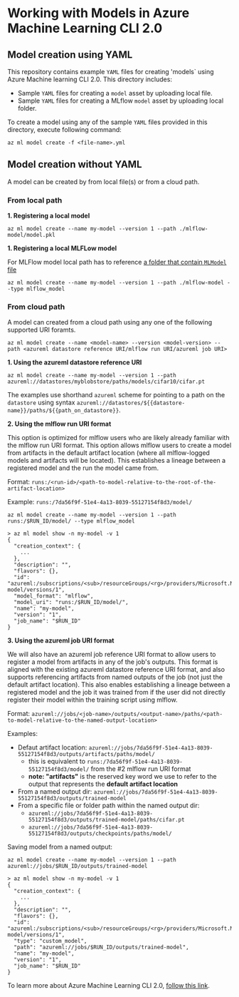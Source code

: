 # Working with Models in Azure Machine Learning CLI 2.0

## Model creation using YAML
This repository contains example `YAML` files for creating 'models` using Azure Machine learning CLI 2.0. This directory includes:

- Sample `YAML` files for creating a `model` asset by uploading local file.
- Sample `YAML` files for creating a MLflow `model` asset by uploading local folder.

To create a model using any of the sample `YAML` files provided in this directory, execute following command:

```cli
az ml model create -f <file-name>.yml
```

## Model creation without YAML

A model can be created by from local file(s) or from a cloud path. 

### From local path
**1. Registering a local model** 
```cli
az ml model create --name my-model --version 1 --path ./mlflow-model/model.pkl
```

**1. Registering a local MLFLow model** 

For MLFlow model local path has to reference [a folder that contain `MLModel` file](https://mlflow.org/docs/latest/models.html#storage-format)
```cli
az ml model create --name my-model --version 1 --path ./mlflow-model --type mlflow_model
```

### From cloud path
A model can created from a cloud path using any one of the following supported URI foramts.

```cli
az ml model create --name <model-name> --version <model-version> --path <azureml datastore reference URI/mlflow run URI/azureml job URI>
```

**1. Using the azureml datastore reference URI**

```cli
az ml model create --name my-model --version 1 --path azureml://datastores/myblobstore/paths/models/cifar10/cifar.pt
```

The examples use shorthand `azureml` scheme for pointing to a path on the `datastore` using syntax `azureml://datastores/${{datastore-name}}/paths/${{path_on_datastore}}`. 


**2. Using the mlflow run URI format**

This option is optimized for mlflow users who are likely already familiar with the mlflow run URI format. This option allows mlflow users to create a model from artifacts in the default artifact location (where all mlflow-logged models and artifacts will be located). This establishes a lineage between a registered model and the run the model came from.

Format:
`runs:/<run-id>/<path-to-model-relative-to-the-root-of-the-artifact-location>`

Example:
`runs:/7da56f9f-51e4-4a13-8039-55127154f8d3/model/`

```cli
az ml model create --name my-model --version 1 --path runs:/$RUN_ID/model/ --type mlflow_model
```

```
> az ml model show -n my-model -v 1
{
  "creation_context": {
    ...
  },
  "description": "",
  "flavors": {},
  "id": "azureml:/subscriptions/<sub>/resourceGroups/<rg>/providers/Microsoft.MachineLearningServices/workspaces/<workspace>/models/my-model/versions/1",
  "model_format": "mlflow",
  "model_uri": "runs:/$RUN_ID/model/",
  "name": "my-model",
  "version": "1",
  "job_name": "$RUN_ID"
}
```

**3. Using the azureml job URI format**

We will also have an azureml job reference URI format to allow users to register a model from artifacts in any of the job's outputs. This format is aligned with the existing azureml datastore reference URI format, and also supports referencing artifacts from named outputs of the job (not just the default artifact location). This also enables establishing a lineage between a registered model and the job it was trained from if the user did not directly register their model within the training script using mlflow.

Format:
`azureml://jobs/<job-name>/outputs/<output-name>/paths/<path-to-model-relative-to-the-named-output-location>`

Examples:
- Defaut artifact location: `azureml://jobs/7da56f9f-51e4-4a13-8039-55127154f8d3/outputs/artifacts/paths/model/`
    * this is equivalent to `runs:/7da56f9f-51e4-4a13-8039-55127154f8d3/model/` from the #2 mlflow run URI format
    * **note: "artifacts"** is the reserved key word we use to refer to the output that represents the **default artifact location**
- From a named output dir: `azureml://jobs/7da56f9f-51e4-4a13-8039-55127154f8d3/outputs/trained-model`
- From a specific file or folder path within the named output dir:
    * `azureml://jobs/7da56f9f-51e4-4a13-8039-55127154f8d3/outputs/trained-model/paths/cifar.pt`
    * `azureml://jobs/7da56f9f-51e4-4a13-8039-55127154f8d3/outputs/checkpoints/paths/model/`

Saving model from a named output:

```cli
az ml model create --name my-model --version 1 --path azureml://jobs/$RUN_ID/outputs/trained-model
```

```
> az ml model show -n my-model -v 1
{
  "creation_context": {
    ...
  },
  "description": "",
  "flavors": {},
  "id": "azureml:/subscriptions/<sub>/resourceGroups/<rg>/providers/Microsoft.MachineLearningServices/workspaces/<workspace>/models/my-model/versions/1",
  "type": "custom_model",
  "path": "azureml://jobs/$RUN_ID/outputs/trained-model",
  "name": "my-model",
  "version": "1",
  "job_name": "$RUN_ID"
}
```
To learn more about Azure Machine Learning CLI 2.0, [follow this link](https://docs.microsoft.com/en-us/azure/machine-learning/how-to-configure-cli).
